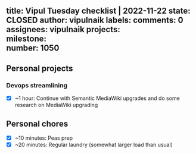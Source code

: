 title:	Vipul Tuesday checklist | 2022-11-22
state:	CLOSED
author:	vipulnaik
labels:	
comments:	0
assignees:	vipulnaik
projects:	
milestone:	
number:	1050
--
## Personal projects

### Devops streamlining

- [x] ~1 hour: Continue with Semantic MediaWiki upgrades and do some research on MediaWiki upgrading

## Personal chores

- [x] ~10 minutes: Peas prep
- [x] ~20 minutes: Regular laundry (somewhat larger load than usual) 
